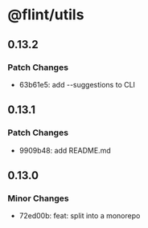 # @flint/utils

## 0.13.2

### Patch Changes

- 63b61e5: add --suggestions to CLI

## 0.13.1

### Patch Changes

- 9909b48: add README.md

## 0.13.0

### Minor Changes

- 72ed00b: feat: split into a monorepo
